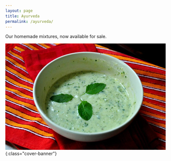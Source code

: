 ```yaml
---
layout: page
title: Ayurveda
permalink: /ayurveda/
---
```


Our homemade mixtures, now available for sale.

![minty-product](/assets/mint.jpg){:class="cover-banner"}
